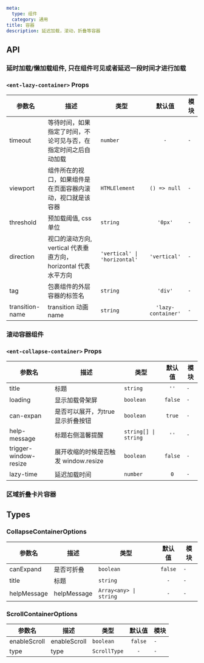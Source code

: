 ```yaml
meta:
  type: 组件
  category: 通用
title: 容器
description: 延迟加载，滚动，折叠等容器
```


## API

### 延时加载/懒加载组件, 只在组件可见或者延迟一段时间才进行加载

### `<ent-lazy-container>` Props

|参数名|描述|类型|默认值|模块|
|---|---|---|:---:|---|
|timeout|等待时间，如果指定了时间，不论可见与否，在指定时间之后自动加载|`number`|`-`|`-`|
|viewport|组件所在的视口，如果组件是在页面容器内滚动，视口就是该容器|`HTMLElement`|`() => null`|`-`|
|threshold|预加载阈值, css 单位|`string`|`'0px'`|`-`|
|direction|视口的滚动方向, vertical 代表垂直方向，horizontal 代表水平方向|`'vertical' \| 'horizontal'`|`'vertical'`|`-`|
|tag|包裹组件的外层容器的标签名|`string`|`'div'`|`-`|
|transition-name|transition 动画 name|`string`|`'lazy-container'`|`-`|



### 滚动容器组件

### `<ent-collapse-container>` Props

|参数名|描述|类型|默认值|模块|
|---|---|---|:---:|---|
|title|标题|`string`|`''`|`-`|
|loading|显示加载骨架屏|`boolean`|`false`|`-`|
|can-expan|是否可以展开，为true显示折叠按钮|`boolean`|`true`|`-`|
|help-message|标题右侧温馨提醒|`string[] \| string`|`''`|`-`|
|trigger-window-resize|展开收缩的时候是否触发 window.resize|`boolean`|`false`|`-`|
|lazy-time|延迟加载时间|`number`|`0`|`-`|



### 区域折叠卡片容器

## Types

### CollapseContainerOptions

|参数名|描述|类型|默认值|模块|
|---|---|---|:---:|---|
|canExpand|是否可折叠|`boolean`|`false`|`-`|
|title|标题|`string`|`-`|`-`|
|helpMessage|helpMessage|`Array<any> \| string`|`-`|`-`|



### ScrollContainerOptions

|参数名|描述|类型|默认值|模块|
|---|---|---|:---:|---|
|enableScroll|enableScroll|`boolean`|`false`|`-`|
|type|type|`ScrollType`|`-`|`-`|


